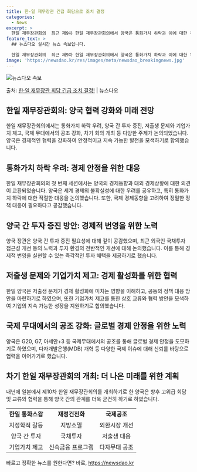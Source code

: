 ```yaml
---
title: 한·일 재무장관 긴급 회담으로 조치 결정
categories:
  - News
excerpt: >
  한일 재무장관회의  최근 제9차 한일 재무장관회의에서 양국은 통화가치 하락과 이에 대한 우려를 공유하며 적절…
feature_text: >
  ## 뉴스다오 실시간 뉴스 속보입니다.

  한일 재무장관회의  최근 제9차 한일 재무장관회의에서 양국은 통화가치 하락과 이에 대한 우려를 공유하며 적절…
image: 'https://newsdao.kr/res/images/meta/newsdao_breakingnews.jpg'
---
```


![뉴스다오 속보](https://newsdao.kr/res/images/meta/newsdao_breakingnews.jpg)

<p>출처: <a href="https://newsdao.kr/4441" rel="dofollow">한·일 재무장관 회담 긴급 조치 결정!</a> | 뉴스다오</p>

<h2 data-ke-size="size26">한일 재무장관회의: 양국 협력 강화와 미래 전망</h2>
<p data-ke-size="size16">한일 재무장관회의에서는 통화가치 하락 우려, 양국 간 투자 증진, 저출생 문제와 기업가치 제고, 국제 무대에서의 공조 강화, 차기 회의 개최 등 다양한 주제가 논의되었습니다. 양국은 경제적인 협력을 강화하여 안정적이고 지속 가능한 발전을 모색하기로 합의했습니다.</p>

<h2 data-ke-size="size24">통화가치 하락 우려: 경제 안정을 위한 대응</h2>
<p data-ke-size="size16">한일 재무장관회의의 첫 번째 세션에서는 양국의 경제동향과 대외 경제상황에 대한 의견이 교환되었습니다. 양국은 세계 경제의 불확실성에 대한 우려를 공유하고, 특히 통화가치 하락에 대한 적절한 대응을 논의했습니다. 또한, 국제 경제동향을 고려하여 정밀한 정책 대응이 필요하다고 공감했습니다.</p>

<h2 data-ke-size="size24">양국 간 투자 증진 방안: 경제적 번영을 위한 노력</h2>
<p data-ke-size="size16">양국 장관은 양국 간 투자 증진 필요성에 대해 깊이 공감했으며, 최근 외국인 국채투자 접근성 개선 등의 노력과 투자 환경의 전반적인 개선에 대해 논의했습니다. 이를 통해 경제적 번영을 실현할 수 있는 즉각적인 투자 혜택을 제공하기로 했습니다.</p>

<h2 data-ke-size="size24">저출생 문제와 기업가치 제고: 경제 활성화를 위한 협력</h2>
<p data-ke-size="size16">한일 양국은 저출생 문제가 경제 활성화에 미치는 영향을 이해하고, 공동의 정책 대응 방안을 마련하기로 하였으며, 또한 기업가치 제고를 통한 상호 교류와 협력 방안을 모색하여 기업의 지속 가능한 성장을 지원하기로 합의했습니다.</p>

<h2 data-ke-size="size24">국제 무대에서의 공조 강화: 글로벌 경제 안정을 위한 노력</h2>
<p data-ke-size="size16">양국은 G20, G7, 아세안+3 등 국제무대에서의 공조를 통해 글로벌 경제 안정을 도모하기로 하였으며, 다자개발은행(MDB) 개혁 등 다양한 국제 이슈에 대해 신뢰를 바탕으로 협력을 이어가기로 했습니다.</p>

<h2 data-ke-size="size24">차기 한일 재무장관회의 개최: 더 나은 미래를 위한 계획</h2>
<p data-ke-size="size16">내년에 일본에서 제10차 한일 재무장관회의를 개최하기로 한 양국은 향후 고위급 회담 및 교류와 협력을 통해 양국 간의 관계를 더욱 굳건히 하기로 하였습니다.</p>

<table>
   <tbody>
      <tr>
         <td style="text-align: center; height: 17px;"><b>한일 통화스왑</b></td>
         <td style="text-align: center; height: 17px;"><b>재정건전화</b></td>
         <td style="text-align: center; height: 17px;"><b>국제공조</b></td>
      </tr>
      <tr>
         <td style="text-align: center; height: 17px;">지정학적 갈등</td>
         <td style="text-align: center; height: 17px;">지방소멸</td>
         <td style="text-align: center; height: 17px;">외환시장 개선</td>
      </tr>
      <tr>
         <td style="text-align: center; height: 17px;">양국 간 투자</td>
         <td style="text-align: center; height: 17px;">국채투자</td>
         <td style="text-align: center; height: 17px;">저출생 대응</td>
      </tr>
      <tr>
         <td style="text-align: center; height: 17px;">기업가치 제고</td>
         <td style="text-align: center; height: 17px;">신속금융 프로그램</td>
         <td style="text-align: center; height: 17px;">다자무대 공조</td>
      </tr>
   </tbody>
</table>

<p data-ke-size="size16"></p> 

빠르고 정확한 뉴스를 원한다면? 바로, <a href="https://newsdao.kr" rel="dofollow">https://newsdao.kr</a>


    
